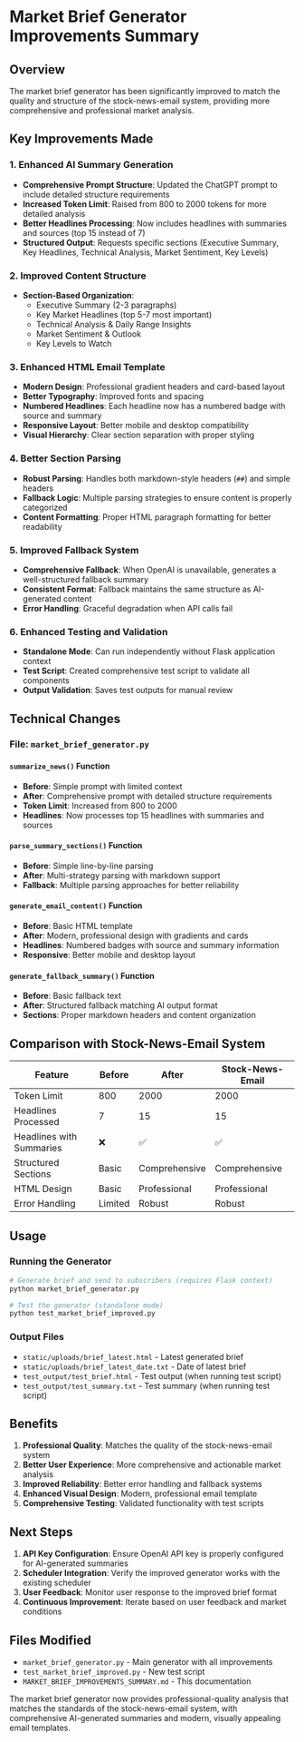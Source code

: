 # Market Brief Generator Improvements Summary

## Overview
The market brief generator has been significantly improved to match the quality and structure of the stock-news-email system, providing more comprehensive and professional market analysis.

## Key Improvements Made

### 1. Enhanced AI Summary Generation
- **Comprehensive Prompt Structure**: Updated the ChatGPT prompt to include detailed structure requirements
- **Increased Token Limit**: Raised from 800 to 2000 tokens for more detailed analysis
- **Better Headlines Processing**: Now includes headlines with summaries and sources (top 15 instead of 7)
- **Structured Output**: Requests specific sections (Executive Summary, Key Headlines, Technical Analysis, Market Sentiment, Key Levels)

### 2. Improved Content Structure
- **Section-Based Organization**: 
  - Executive Summary (2-3 paragraphs)
  - Key Market Headlines (top 5-7 most important)
  - Technical Analysis & Daily Range Insights
  - Market Sentiment & Outlook
  - Key Levels to Watch

### 3. Enhanced HTML Email Template
- **Modern Design**: Professional gradient headers and card-based layout
- **Better Typography**: Improved fonts and spacing
- **Numbered Headlines**: Each headline now has a numbered badge with source and summary
- **Responsive Layout**: Better mobile and desktop compatibility
- **Visual Hierarchy**: Clear section separation with proper styling

### 4. Better Section Parsing
- **Robust Parsing**: Handles both markdown-style headers (`##`) and simple headers
- **Fallback Logic**: Multiple parsing strategies to ensure content is properly categorized
- **Content Formatting**: Proper HTML paragraph formatting for better readability

### 5. Improved Fallback System
- **Comprehensive Fallback**: When OpenAI is unavailable, generates a well-structured fallback summary
- **Consistent Format**: Fallback maintains the same structure as AI-generated content
- **Error Handling**: Graceful degradation when API calls fail

### 6. Enhanced Testing and Validation
- **Standalone Mode**: Can run independently without Flask application context
- **Test Script**: Created comprehensive test script to validate all components
- **Output Validation**: Saves test outputs for manual review

## Technical Changes

### File: `market_brief_generator.py`

#### `summarize_news()` Function
- **Before**: Simple prompt with limited context
- **After**: Comprehensive prompt with detailed structure requirements
- **Token Limit**: Increased from 800 to 2000
- **Headlines**: Now processes top 15 headlines with summaries and sources

#### `parse_summary_sections()` Function
- **Before**: Simple line-by-line parsing
- **After**: Multi-strategy parsing with markdown support
- **Fallback**: Multiple parsing approaches for better reliability

#### `generate_email_content()` Function
- **Before**: Basic HTML template
- **After**: Modern, professional design with gradients and cards
- **Headlines**: Numbered badges with source and summary information
- **Responsive**: Better mobile and desktop layout

#### `generate_fallback_summary()` Function
- **Before**: Basic fallback text
- **After**: Structured fallback matching AI output format
- **Sections**: Proper markdown headers and content organization

## Comparison with Stock-News-Email System

| Feature | Before | After | Stock-News-Email |
|---------|--------|-------|------------------|
| Token Limit | 800 | 2000 | 2000 |
| Headlines Processed | 7 | 15 | 15 |
| Headlines with Summaries | ❌ | ✅ | ✅ |
| Structured Sections | Basic | Comprehensive | Comprehensive |
| HTML Design | Basic | Professional | Professional |
| Error Handling | Limited | Robust | Robust |

## Usage

### Running the Generator
```bash
# Generate brief and send to subscribers (requires Flask context)
python market_brief_generator.py

# Test the generator (standalone mode)
python test_market_brief_improved.py
```

### Output Files
- `static/uploads/brief_latest.html` - Latest generated brief
- `static/uploads/brief_latest_date.txt` - Date of latest brief
- `test_output/test_brief.html` - Test output (when running test script)
- `test_output/test_summary.txt` - Test summary (when running test script)

## Benefits

1. **Professional Quality**: Matches the quality of the stock-news-email system
2. **Better User Experience**: More comprehensive and actionable market analysis
3. **Improved Reliability**: Better error handling and fallback systems
4. **Enhanced Visual Design**: Modern, professional email template
5. **Comprehensive Testing**: Validated functionality with test scripts

## Next Steps

1. **API Key Configuration**: Ensure OpenAI API key is properly configured for AI-generated summaries
2. **Scheduler Integration**: Verify the improved generator works with the existing scheduler
3. **User Feedback**: Monitor user response to the improved brief format
4. **Continuous Improvement**: Iterate based on user feedback and market conditions

## Files Modified
- `market_brief_generator.py` - Main generator with all improvements
- `test_market_brief_improved.py` - New test script
- `MARKET_BRIEF_IMPROVEMENTS_SUMMARY.md` - This documentation

The market brief generator now provides professional-quality analysis that matches the standards of the stock-news-email system, with comprehensive AI-generated summaries and modern, visually appealing email templates.
